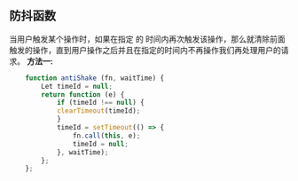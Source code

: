 ## 防抖函数
当用户触发某个操作时，如果在指定 的 时间内再次触发该操作，那么就清除前面触发的操作，直到用户操作之后并且在指定的时间内不再操作我们再处理用户的请求。
**方法一:**
```jsx
	function antiShake (fn, waitTime) {
		Let timeId = null;
		return function (e) {
			if (timeId !== null) {
			clearTimeout(timeId);
			}
			timeId = setTimeout(() => {
				fn.call(this, e);
				timeId = null;
			}, waitTime);
		};
	};
```